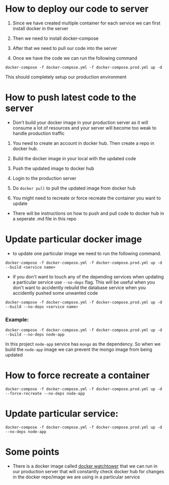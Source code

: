 
# How to deploy our code to server

1. Since we have created multiple container for each service we can first install docker in the server

2. Then we need to install docker-compose

3. After that we need to pull our code into the server

4. Once we have the code we can run the following command 
```
docker-compose -f docker-compose.yml -f docker-compose.prod.yml up -d
```
This should completely setup our production environment

# How to push latest code to the server

- Don't build your docker image in your production server as it will consume a lot of resources and your server will become too weak to handle production traffic

1. You need to create an account in docker hub. Then create a repo in docker hub.

2. Build the docker image in your local with the updated code

3. Push the updated image to docker hub

4. Login to the production server

5. Do `docker pull` to pull the updated image from docker hub

6. You might need to recreate or force recreate the container you want to update

- There will be instructions on how to push and pull code to docker hub in a seperate .md file in this repo

# Update particular docker image

- to update one particular image we need to run the following command.

```
docker-compose -f docker-compose.yml -f docker-compose.prod.yml up -d --build <service name>
```

- if you don't want to touch any of the depending services when updating a particular service use `--no-deps` flag. This will be useful when you don't want to accidently rebuild the database service when you accidently pushed some unwanted code

```
docker-compose -f docker-compose.yml -f docker-compose.prod.yml up -d --build --no-deps <service name>
```

### Example:

```
docker-compose -f docker-compose.yml -f docker-compose.prod.yml up -d --build --no-deps node-app
```

In this project `node-app` service has `mongo` as the dependency. So when we build the `node-app` image we can prevent the mongo image from being updated

#  How to force recreate a container

```
docker-compose -f docker-compose.yml -f docker-compose.prod.yml up -d --force-recreate --no-deps node-app
```

# Update particular service:
```
docker-compose -f docker-compose.yml -f docker-compose.prod.yml up -d --no-deps node-app
```

# Some points

- There is a docker image called [docker watchtower](https://github.com/containrrr/watchtower) that we can run in our production server that will constantly check docker hub for changes in the docker repo/image we are using in a particular service

